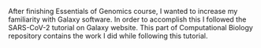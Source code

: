 After finishing Essentials of Genomics course, I wanted to increase my familiarity with Galaxy software.
In order to accomplish this I followed the SARS-CoV-2 tutorial on Galaxy website.
This part of Computational Biology repository contains the work I did while following this tutorial.